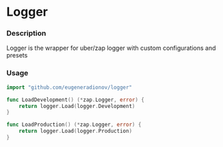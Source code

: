 # Logger

### Description
Logger is the wrapper for uber/zap logger with custom configurations and presets

### Usage
```go
import "github.com/eugeneradionov/logger"

func LoadDevelopment() (*zap.Logger, error) {
    return logger.Load(logger.Development)
}

func LoadProduction() (*zap.Logger, error) {
    return logger.Load(logger.Production)
}
```
